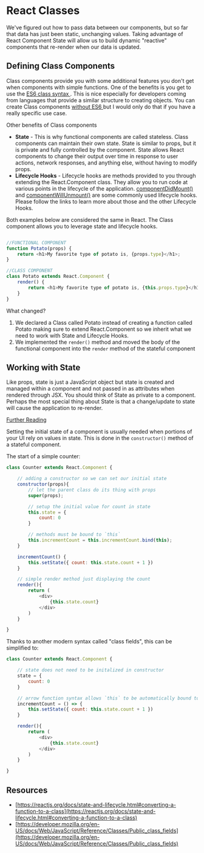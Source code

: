 # React Classes

We've figured out how to pass data between our components, but so far that data has just been static, unchanging values. Taking advantage of React Component State will allow us to build dynamic "reactive" components that re-render when our data is updated.

## Defining Class Components

Class components provide you with some additional features you don't get when components with simple functions. One of the benefits is you get to use the  [ES6 class syntax ](https://developer.mozilla.org/en-US/docs/Web/JavaScript/Reference/Classes). This is nice especially for developers coming from languages that provide a similar structure to creating objects. You can create Class components  [without ES6 ](https://reactjs.org/docs/react-without-es6.html)  but I would only do that if you have a really specific use case.

Other benefits of Class components

-   **State**  - This is why functional components are called stateless. Class components can maintain their own state. State is similar to props, but it is private and fully controlled by the component. State allows React components to change their output over time in response to user actions, network responses, and anything else, without having to modify props.
-   **Lifecycle Hooks**  - Lifecycle hooks are methods provided to you through extending the React.Component class. They allow you to run code at various points in the lifecycle of the application.  [componentDidMount()](https://reactjs.org/docs/react-component.html#componentdidmount)  and  [componentWillUnmount()](https://reactjs.org/docs/react-component.html#componentwillunmount)  are some commonly used lifecycle hooks. Please follow the links to learn more about those and the other Lifecycle Hooks.

Both examples below are considered the same in React. The Class component allows you to leverage state and lifecycle hooks.

``` js

//FUNCTIONAL COMPONENT
function Potato(props) {
    return <h1>My favorite type of potato is, {props.type}</h1>;
}

//CLASS COMPONENT
class Potato extends React.Component {
    render() {
        return <h1>My favorite type of potato is, {this.props.type}</h1>;
    }
}
```

What changed?

1.  We declared a Class called Potato instead of creating a function called Potato making sure to extend React.Component so we inherit what we need to work with State and Lifecycle Hooks.
2.  We implemented the  `render()`  method and moved the body of the functional component into the  `render`  method of the stateful component

## Working with State

Like props, state is just a JavaScript object but state is created and managed within a component and not passed in as attributes when rendered through JSX. You should think of State as private to a component. Perhaps the most special thing about State is that a change/update to state will cause the application to re-render.

[Further Reading ](https://reactjs.org/docs/faq-state.html)

Setting the initial state of a component is usually needed when portions of your UI rely on values in state. This is done in the  `constructor()`  method of a stateful component.

The start of a simple counter:

``` js
class Counter extends React.Component {

    // adding a constructor so we can set our initial state
    constructor(props){
        // let the parent class do its thing with props
        super(props);

        // setup the initial value for count in state
        this.state = {
            count: 0
        }

        // methods must be bound to `this`
        this.incrementCount = this.incrementCount.bind(this);
    }

    incrementCount() {
        this.setState({ count: this.state.count + 1 })
    }

    // simple render method just displaying the count
    render(){
        return (
            <div>
                {this.state.count}
            </div>
        )
    }

}
```

Thanks to another modern syntax called "class fields", this can be simplified to:

``` js
class Counter extends React.Component {

    // state does not need to be initalized in constructor
    state = {
        count: 0
    }

    // arrow function syntax allows `this` to be automatically bound to methods
    incrementCount = () => {
        this.setState({ count: this.state.count + 1 })
    }

    render(){
        return (
            <div>
                {this.state.count}
            </div>
        )
    }

}
```

## Resources

* [https://reactjs.org/docs/state-and-lifecycle.html#converting-a-function-to-a-class](https://reactjs.org/docs/state-and-lifecycle.html#converting-a-function-to-a-class)
* [https://developer.mozilla.org/en-US/docs/Web/JavaScript/Reference/Classes/Public_class_fields](https://developer.mozilla.org/en-US/docs/Web/JavaScript/Reference/Classes/Public_class_fields)
